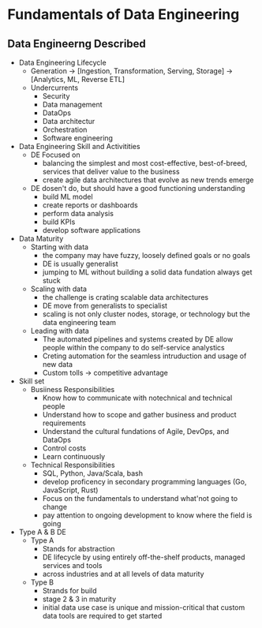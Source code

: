 # Fundamentals of Data Engineering

## Data Engineerng Described

- Data Engineering Lifecycle
  - Generation -> [Ingestion, Transformation, Serving, Storage] -> [Analytics, ML, Reverse ETL]
  - Undercurrents
    - Security
    - Data management
    - DataOps
    - Data architectur
    - Orchestration
    - Software engineering
- Data Engineering Skill and Activitities
  - DE Focused on
    - balancing the simplest and most cost-effective, best-of-breed, services that deliver value to the business
    - create agile data architectures that evolve as new trends emerge
  - DE dosen't do, but should have a good functioning understanding
    - build ML model
    - create reports or dashboards
    - perform data analysis
    - build KPIs
    - develop software applications
- Data Maturity
  - Starting with data
    - the company may have fuzzy, loosely defined goals or no goals
    - DE is usually generalist
    - jumping to ML without building a solid data fundation always get stuck
  - Scaling with data
    - the challenge is crating scalable data architectures
    - DE move from generalists to specialist
    - scaling is not only cluster nodes, storage, or technology but the data engineering team
  - Leading with data
    - The automated pipelines and systems created by DE allow people within the company to do self-service analystics
    - Creting automation for the seamless intruduction and usage of new data
    - Custom tolls -> competitive advantage
- Skill set
  - Busiiness Responsibilities
    - Know how to communicate with notechnical and technical people
    - Understand how to scope and gather business and product requirements
    - Understand the cultural fundations of Agile, DevOps, and DataOps
    - Control costs
    - Learn continuously
  - Technical Responsibilities
    - SQL, Python, Java/Scala, bash
    - develop proficency in secondary programming languages (Go, JavaScript, Rust)
    - Focus on the fundamentals to understand what'not going to change
    - pay attention to ongoing development to know where the field is going
- Type A & B DE
  - Type A
    - Stands for abstraction
    - DE lifecycle by using entirely off-the-shelf products, managed services and tools
    - across industries and at all levels of data maturity
  - Type B
    - Strands for build
    - stage 2 & 3 in maturity
    - initial data use case is unique and mission-critical that custom data tools are required to get started